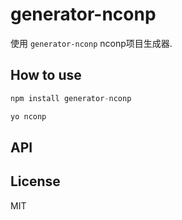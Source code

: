 # generator-nconp

使用 `generator-nconp` nconp项目生成器.

## How to use
```js
npm install generator-nconp
```

```js
yo nconp
```




## API



## License

MIT
